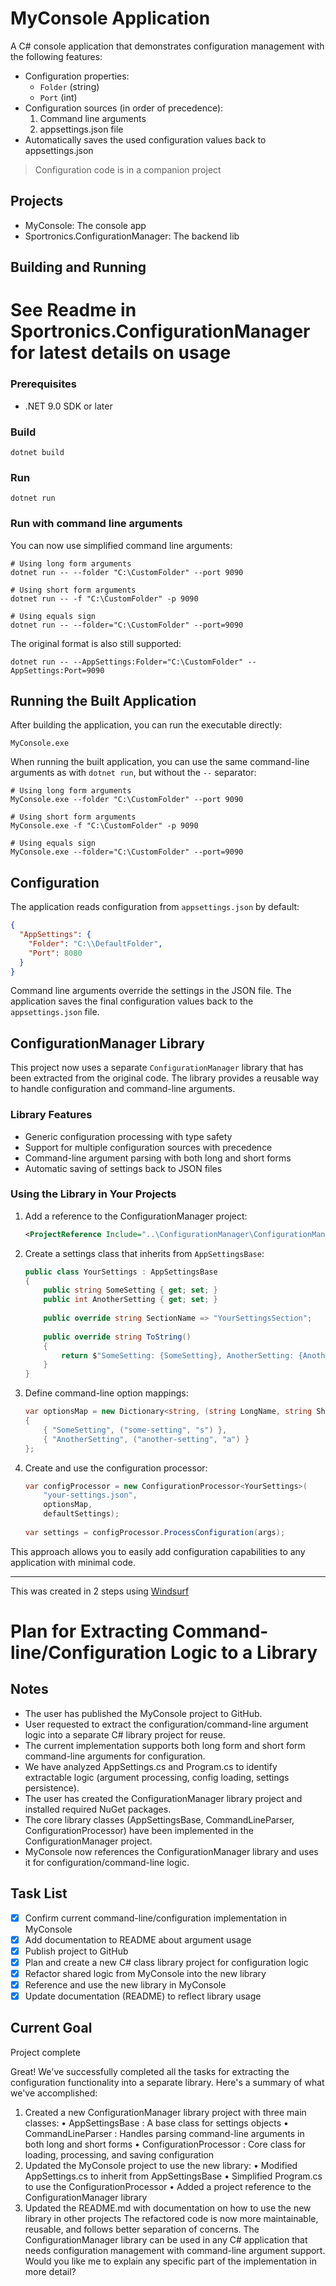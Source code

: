 # MyConsole Application

A C# console application that demonstrates configuration management with the following features:

- Configuration properties:
  - `Folder` (string)
  - `Port` (int)
- Configuration sources (in order of precedence):
  1. Command line arguments
  2. appsettings.json file
- Automatically saves the used configuration values back to appsettings.json

> Configuration code is in a companion project

## Projects
- MyConsole: The console app
- Sportronics.ConfigurationManager: The backend lib

## Building and Running

# See Readme in Sportronics.ConfigurationManager for latest details on usage

### Prerequisites
- .NET 9.0 SDK or later

### Build
```
dotnet build
```

### Run
```
dotnet run
```

### Run with command line arguments
You can now use simplified command line arguments:

```
# Using long form arguments
dotnet run -- --folder "C:\CustomFolder" --port 9090

# Using short form arguments
dotnet run -- -f "C:\CustomFolder" -p 9090

# Using equals sign
dotnet run -- --folder="C:\CustomFolder" --port=9090
```

The original format is also still supported:
```
dotnet run -- --AppSettings:Folder="C:\CustomFolder" --AppSettings:Port=9090
```

## Running the Built Application

After building the application, you can run the executable directly:

```
MyConsole.exe
```

When running the built application, you can use the same command-line arguments as with `dotnet run`, but without the `--` separator:

```
# Using long form arguments
MyConsole.exe --folder "C:\CustomFolder" --port 9090

# Using short form arguments
MyConsole.exe -f "C:\CustomFolder" -p 9090

# Using equals sign
MyConsole.exe --folder="C:\CustomFolder" --port=9090
```

## Configuration

The application reads configuration from `appsettings.json` by default:

```json
{
  "AppSettings": {
    "Folder": "C:\\DefaultFolder",
    "Port": 8080
  }
}
```

Command line arguments override the settings in the JSON file. The application saves the final configuration values back to the `appsettings.json` file.

## ConfigurationManager Library

This project now uses a separate `ConfigurationManager` library that has been extracted from the original code. The library provides a reusable way to handle configuration and command-line arguments.

### Library Features

- Generic configuration processing with type safety
- Support for multiple configuration sources with precedence
- Command-line argument parsing with both long and short forms
- Automatic saving of settings back to JSON files

### Using the Library in Your Projects

1. Add a reference to the ConfigurationManager project:
   ```xml
   <ProjectReference Include="..\ConfigurationManager\ConfigurationManager.csproj" />
   ```

2. Create a settings class that inherits from `AppSettingsBase`:
   ```csharp
   public class YourSettings : AppSettingsBase
   {
       public string SomeSetting { get; set; }
       public int AnotherSetting { get; set; }
       
       public override string SectionName => "YourSettingsSection";
       
       public override string ToString()
       {
           return $"SomeSetting: {SomeSetting}, AnotherSetting: {AnotherSetting}";
       }
   }
   ```

3. Define command-line option mappings:
   ```csharp
   var optionsMap = new Dictionary<string, (string LongName, string ShortName)>
   {
       { "SomeSetting", ("some-setting", "s") },
       { "AnotherSetting", ("another-setting", "a") }
   };
   ```

4. Create and use the configuration processor:
   ```csharp
   var configProcessor = new ConfigurationProcessor<YourSettings>(
       "your-settings.json",
       optionsMap,
       defaultSettings);
       
   var settings = configProcessor.ProcessConfiguration(args);
   ```

This approach allows you to easily add configuration capabilities to any application with minimal code.

---

This was created in 2 steps using [Windsurf](https://windsurf.com/)

# Plan for Extracting Command-line/Configuration Logic to a Library

## Notes
- The user has published the MyConsole project to GitHub.
- User requested to extract the configuration/command-line argument logic into a separate C# library project for reuse.
- The current implementation supports both long form and short form command-line arguments for configuration.
- We have analyzed AppSettings.cs and Program.cs to identify extractable logic (argument processing, config loading, settings persistence).
- The user has created the ConfigurationManager library project and installed required NuGet packages.
- The core library classes (AppSettingsBase, CommandLineParser, ConfigurationProcessor) have been implemented in the ConfigurationManager project.
- MyConsole now references the ConfigurationManager library and uses it for configuration/command-line logic.

## Task List
- [x] Confirm current command-line/configuration implementation in MyConsole
- [x] Add documentation to README about argument usage
- [x] Publish project to GitHub
- [x] Plan and create a new C# class library project for configuration logic
- [x] Refactor shared logic from MyConsole into the new library
- [x] Reference and use the new library in MyConsole
- [x] Update documentation (README) to reflect library usage

## Current Goal
Project complete


Great! We've successfully completed all the tasks for extracting the configuration functionality into a separate library. Here's a summary of what we've accomplished:
1.	Created a new 
ConfigurationManager
 library project with three main classes:
•	AppSettingsBase
: A base class for settings objects
•	CommandLineParser
: Handles parsing command-line arguments in both long and short forms
•	ConfigurationProcessor
: Core class for loading, processing, and saving configuration
2.	Updated the 
MyConsole
 project to use the new library:
•	Modified 
AppSettings.cs to inherit from 
AppSettingsBase
•	Simplified 
Program.cs to use the 
ConfigurationProcessor
•	Added a project reference to the 
ConfigurationManager
 library
3.	Updated the README.md with documentation on how to use the new library in other projects
The refactored code is now more maintainable, reusable, and follows better separation of concerns. The 
ConfigurationManager
 library can be used in any C# application that needs configuration management with command-line argument support.
Would you like me to explain any specific part of the implementation in more detail?


